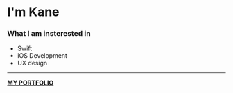 # I'm Kane 

### What I am insterested in
- Swift
- iOS Development
- UX design

---
[**MY PORTFOLIO**](https://hyennaeon.notion.site/bc5f52d2086b4cefbeefccf77fa82db9)
